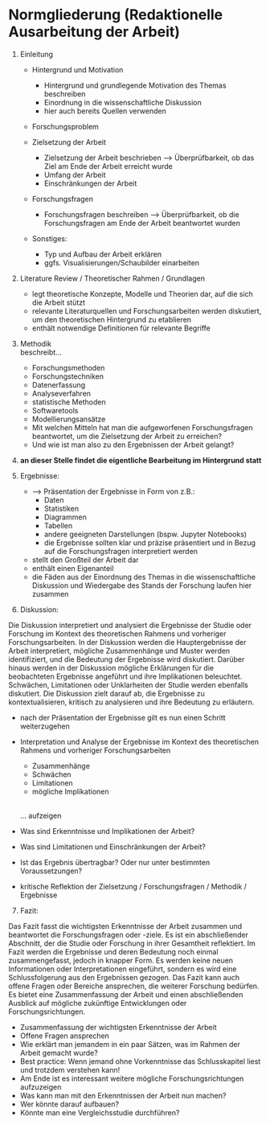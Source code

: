 # Normgliederung (Redaktionelle Ausarbeitung der Arbeit)

1. Einleitung
        
    - Hintergrund und Motivation
        
        - Hintergrund und grundlegende Motivation des Themas beschreiben
        - Einordnung in die wissenschaftliche Diskussion
        - hier auch bereits Quellen verwenden
        
    - Forschungsproblem
        
    - Zielsetzung der Arbeit
        
        - Zielsetzung der Arbeit beschrieben --> Überprüfbarkeit, ob das Ziel am Ende der Arbeit erreicht wurde
        - Umfang der Arbeit
        - Einschränkungen der Arbeit
        
    - Forschungsfragen
    
        - Forschungsfragen beschreiben --> Überprüfbarkeit, ob die Forschungsfragen am Ende der Arbeit beantwortet wurden
        
    - Sonstiges:
    
        - Typ und Aufbau der Arbeit erklären
        - ggfs. Visualisierungen/Schaubilder einarbeiten
    
2. Literature Review / Theoretischer Rahmen / Grundlagen
    
    - legt theoretische Konzepte, Modelle und Theorien dar, auf die sich die Arbeit stützt
    - relevante Literaturquellen und Forschungsarbeiten werden diskutiert, um den theoretischen Hintergrund zu etablieren
    - enthält notwendige Definitionen für relevante Begriffe
    
3. Methodik
   <br>beschreibt...
    
    - Forschungsmethoden
    - Forschungstechniken
    - Datenerfassung
    - Analyseverfahren
    - statistische Methoden
    - Softwaretools
    - Modellierungsansätze 
    - Mit welchen Mitteln hat man die aufgeworfenen Forschungsfragen beantwortet, um die Zielsetzung der Arbeit zu erreichen? 
    - Und wie ist man also zu den Ergebnissen der Arbeit gelangt?
    
4. **an dieser Stelle findet die eigentliche Bearbeitung im Hintergrund statt**

5. Ergebnisse:
    
    - --> Präsentation der Ergebnisse in Form von z.B.:
        - Daten
        - Statistiken
        - Diagrammen
        - Tabellen
        - andere geeigneten Darstellungen (bspw. Jupyter Notebooks)
        - die Ergebnisse sollten klar und präzise präsentiert und in Bezug auf die Forschungsfragen interpretiert werden
    - stellt den Großteil der Arbeit dar
    - enthält einen Eigenanteil
    - die Fäden aus der Einordnung des Themas in die wissenschaftliche Diskussion und Wiedergabe des Stands der Forschung laufen hier zusammen
    
6. Diskussion:

Die Diskussion interpretiert und analysiert die Ergebnisse der Studie oder Forschung im Kontext des theoretischen Rahmens und vorheriger Forschungsarbeiten. In der Diskussion werden die Hauptergebnisse der Arbeit interpretiert, mögliche Zusammenhänge und Muster werden identifiziert, und die Bedeutung der Ergebnisse wird diskutiert. Darüber hinaus werden in der Diskussion mögliche Erklärungen für die beobachteten Ergebnisse angeführt und ihre Implikationen beleuchtet. Schwächen, Limitationen oder Unklarheiten der Studie werden ebenfalls diskutiert. Die Diskussion zielt darauf ab, die Ergebnisse zu kontextualisieren, kritisch zu analysieren und ihre Bedeutung zu erläutern.

  - nach der Präsentation der Ergebnisse gilt es nun einen Schritt weiterzugehen
  - Interpretation und Analyse der Ergebnisse im Kontext des theoretischen Rahmens und vorheriger Forschungsarbeiten
    - Zusammenhänge
    - Schwächen
    - Limitationen
    - mögliche Implikationen
    
    <br>... aufzeigen

  - Was sind Erkenntnisse und Implikationen der Arbeit?
  - Was sind Limitationen und Einschränkungen der Arbeit?
  - Ist das Ergebnis übertragbar? Oder nur unter bestimmten Voraussetzungen?
  - kritische Reflektion der Zielsetzung / Forschungsfragen / Methodik / Ergebnisse

7. Fazit:

Das Fazit fasst die wichtigsten Erkenntnisse der Arbeit zusammen und beantwortet die Forschungsfragen oder -ziele. Es ist ein abschließender Abschnitt, der die Studie oder Forschung in ihrer Gesamtheit reflektiert. Im Fazit werden die Ergebnisse und deren Bedeutung noch einmal zusammengefasst, jedoch in knapper Form. Es werden keine neuen Informationen oder Interpretationen eingeführt, sondern es wird eine Schlussfolgerung aus den Ergebnissen gezogen. Das Fazit kann auch offene Fragen oder Bereiche ansprechen, die weiterer Forschung bedürfen. Es bietet eine Zusammenfassung der Arbeit und einen abschließenden Ausblick auf mögliche zukünftige Entwicklungen oder Forschungsrichtungen.

  - Zusammenfassung der wichtigsten Erkenntnisse der Arbeit
  - Offene Fragen ansprechen
  - Wie erklärt man jemandem in ein paar Sätzen, was im Rahmen der Arbeit gemacht wurde?
  - Best practice: Wenn jemand ohne Vorkenntnisse das Schlusskapitel liest und trotzdem verstehen kann!
  - Am Ende ist es interessant weitere mögliche Forschungsrichtungen aufzuzeigen
  - Was kann man mit den Erkenntnissen der Arbeit nun machen?
  - Wer könnte darauf aufbauen?
  - Könnte man eine Vergleichsstudie durchführen?
